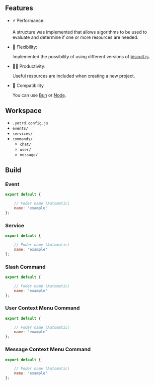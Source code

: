 ## Features

- ⚡ Performance:

    A structure was implemented that allows algorithms to be used to evaluate and determine if one or more resources are needed.

- 🧱 Flexibility:

    Implemented the possibility of using different versions of [biscuit.js](https://www.biscuitjs.com).

- 💪🏻 Productivity:

    Useful resources are included when creating a new project.

- 🚀 Compatibility

    You can use [Bun](https://bun.sh) or [Node](https://nodejs.org).

## Workspace

- `.yotrd.config.js`
- `events/`
- `services/`
- `commands/`
    + `chat/`
    + `user/`
    + `message/`

## Build

### Event

```js
export default {

    // Foder name (Automatic)
    name: 'example'
};
```

### Service

```js
export default {

    // Foder name (Automatic)
    name: 'example'
};
```

### Slash Command

```js
export default {

    // Foder name (Automatic)
    name: 'example'
};
```

### User Context Menu Command

```js
export default {

    // Foder name (Automatic)
    name: 'example'
};
```

### Message Context Menu Command

```js
export default {

    // Foder name (Automatic)
    name: 'example'
};
```
